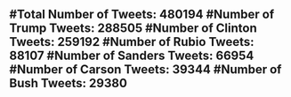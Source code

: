 #Total Number of Tweets: 480194 
#Number of Trump Tweets: 288505
#Number of Clinton Tweets: 259192
#Number of Rubio Tweets: 88107
#Number of Sanders Tweets: 66954
#Number of Carson Tweets: 39344
#Number of Bush Tweets: 29380
---
